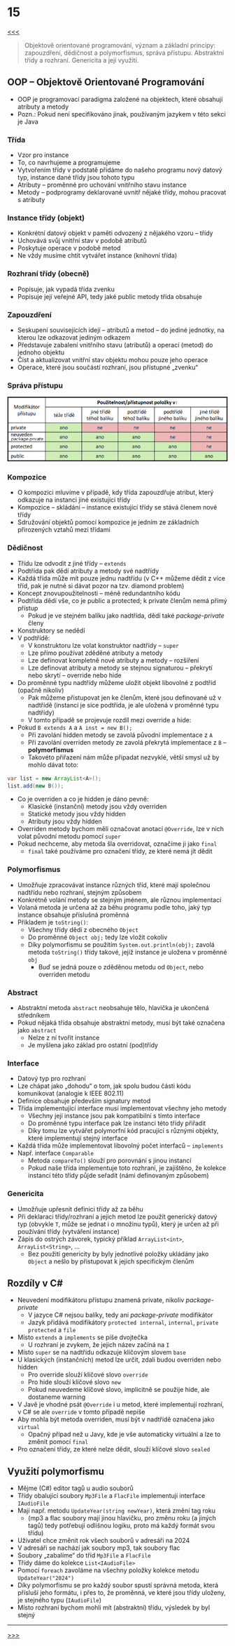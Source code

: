 # 15

[<<<](./14.MD)
> Objektově orientované programování, význam a základní principy: zapouzdření, dědičnost a polymorfismus, správa přístupu. Abstraktní třídy a rozhraní. Genericita a její využití.

## OOP – Objektově Orientované Programování

* OOP je programovací paradigma založené na objektech, které obsahují atributy a metody
* Pozn.: Pokud není specifikováno jinak, používaným jazykem v této sekci je Java

### Třída

* Vzor pro instance
* To, co navrhujeme a programujeme
* Vytvořením třídy v podstatě přidáme do našeho programu nový datový typ, instance dané třídy jsou tohoto typu
* Atributy – proměnné pro uchování vnitřního stavu instance
* Metody – podprogramy deklarované uvnitř nějaké třídy, mohou pracovat s atributy

### Instance třídy (objekt)

* Konkrétní datový objekt v paměti odvozený z nějakého vzoru – třídy
* Uchovává svůj vnitřní stav v podobě atributů
* Poskytuje operace v podobě metod
* Ne vždy musíme chtít vytvářet instance (knihovní třída)

### Rozhraní třídy (obecně)

* Popisuje, jak vypadá třída zvenku
* Popisuje její veřejné API, tedy jaké public metody třída obsahuje

### Zapouzdření

* Seskupení souvisejících idejí – atributů a metod – do jediné jednotky, na kterou lze odkazovat jediným odkazem
* Představuje zabalení vnitřního stavu (atributů) a operací (metod) do jednoho objektu
* Číst a aktualizovat vnitřní stav objektu mohou pouze jeho operace
* Operace, které jsou součástí rozhraní, jsou přístupné „zvenku“

### Správa přístupu

![Správa přístupu](./MG/15_01.png)

### Kompozice

* O kompozici mluvíme v případě, kdy třída zapouzdřuje atribut, který odkazuje na instanci jiné existující třídy
* Kompozice – skládání – instance existující třídy se stává členem nové třídy
* Sdružování objektů pomocí kompozice je jedním ze základních přirozených vztahů mezi třídami

### Dědičnost

* Třídu lze odvodit z jiné třídy – `extends`
* Podtřída pak dědí atributy a metody své nadtřídy
* Každá třída může mít pouze jednu nadtřídu (v C++ můžeme dědit z více tříd, pak je nutné si dávat pozor na tzv. diamond problem)
* Koncept znovupoužitelnosti – méně redundantního kódu
* Podtřída dědí vše, co je public a protected; k private členům nemá přímý přístup
  * Pokud je ve stejném balíku jako nadtřída, dědí také _package-private_ členy
* Konstruktory se nedědí
* V podtřídě:
  * V konstruktoru lze volat konstruktor nadtřídy – `super`
  * Lze přímo používat zděděné atributy a metody
  * Lze definovat kompletně nové atributy a metody – rozšíření
  * Lze definovat atributy a metody se stejnou signaturou – překrytí nebo skrytí – override nebo hide
* Do proměnné typu nadtřídy můžeme uložit objekt libovolné z podtříd (opačně nikoliv)
  * Pak můžeme přistupovat jen ke členům, které jsou definované už v nadtřídě (instancí je sice podtřída, je ale uložená v proměnné typu nadtřídy)
  * V tomto případě se projevuje rozdíl mezi override a hide:
* Pokud `B extends A` a `A inst = new B();`
  * Při zavolání hidden metody se zavolá původní implementace z `A`
  * Při zavolání overriden metody ze zavolá překrytá implementace z `B` – __polymorfismus__
  * Takovéto přiřazení nám může připadat nezvyklé, větší smysl už by mohlo dávat toto:
  
```java
var list = new ArrayList<A>();
list.add(new B());
```

* Co je overriden a co je hidden je dáno pevně:
  * Klasické (instanční) metody jsou vždy overriden
  * Statické metody jsou vždy hidden
  * Atributy jsou vždy hidden
* Overriden metody bychom měli označovat anotací `@Override`, lze v nich volat původní metodu pomocí `super`
* Pokud nechceme, aby metoda šla overridovat, označíme ji jako `final`
  * `final` také používáme pro označení třídy, ze které nemá jít dědit

### Polymorfismus

* Umožňuje zpracovávat instance různých tříd, které mají společnou nadtřídu nebo rozhraní, stejným způsobem
* Konkrétně volání metody se stejným jménem, ale různou implementací
* Volaná metoda je určena až za běhu programu podle toho, jaký typ instance obsahuje příslušná proměnná
* Příkladem je `toString()`:
  * Všechny třídy dědí z obecného `Object`
  * Do proměnné `Object obj;` tedy lze vložit cokoliv
  * Díky polymorfismu se použitím `System.out.println(obj);` zavolá metoda `toString()` třídy takové, jejíž instance je uložena v&nbsp;proměnné `obj`
    * Buď se jedná pouze o zděděnou metodu od `Object`, nebo overriden metodu

### Abstract

* Abstraktní metoda `abstract` neobsahuje tělo, hlavička je ukončená středníkem
* Pokud nějaká třída obsahuje abstraktní metody, musí být také označena jako `abstract`
  * Nelze z ní tvořit instance
  * Je myšlena jako základ pro ostatní (pod)třídy

### Interface

* Datový typ pro rozhraní
* Lze chápat jako „dohodu“ o tom, jak spolu budou části kódu komunikovat (analogie k IEEE 802.11)
* Definice obsahuje především signatury metod
* Třída implementující interface musí implementovat všechny jeho metody
  * Všechny její instance jsou pak kompatibilní s tímto interface
  * Do proměnné typu interface pak lze instanci této třídy přiřadit
  * Díky tomu lze vytvářet polymorfní kód pracující s různými objekty, které implementují stejný interface
* Každá třída může implementovat libovolný počet interfaců – `implements`
* Např. interface `Comparable`
  * Metoda `compareTo()` slouží pro porovnání s jinou instancí
  * Pokud naše třída implementuje toto rozhraní, je zajištěno, že kolekce instancí této třídy půjde seřadit (námi definovaným způsobem)

### Genericita

* Umožňuje upřesnit definici třídy až za běhu
* Při deklaraci třídy/rozhraní a jejich metod lze použít generický datový typ (obvykle `T`, může se jednat i o množinu typů), který je určen až při používání třídy (vytváření instance)
* Zápis do ostrých závorek, typický příklad `ArrayList<int>`, `ArrayList<String>`, ...
  * Bez použití genericity by byly jednotlivé položky ukládány jako `Object` a nešlo by přistupovat k jejich specifickým členům

## Rozdíly v C\#

* Neuvedení modifikátoru přístupu znamená private, nikoliv _package-private_
  * V jazyce C# nejsou balíky, tedy ani _package-private_ modifikátor
  * Jazyk přidává modifikátory `protected internal`, `internal`, `private protected` a `file`
* Místo `extends` a `implements` se píše dvojtečka
  * U rozhraní je zvykem, že jejich název začíná na `I`
* Místo `super` se na nadtřídu odkazuje klíčovým slovem `base`
* U klasických (instančních) metod lze určit, zdali budou overriden nebo hidden
  * Pro override slouží klíčové slovo `override`
  * Pro hide slouží klíčové slovo `new`
  * Pokud neuvedeme klíčové slovo, implicitně se použije hide, ale dostaneme warning
* V Javě je vhodné psát `@Override` i u metod, které implementují rozhraní, v C# se ale `override` v tomto případě nepíše
* Aby mohla být metoda overriden, musí být v nadtřídě označena jako `virtual`
  * Opačný případ než u Javy, kde je vše automaticky virtuální a lze to změnit pomocí `final`
* Pro označení třídy, ze které nelze dědit, slouží klíčové slovo `sealed`

## Využití polymorfismu

* Mějme (C#) editor tagů u audio souborů
* Třídy obalující soubory `Mp3File` a `FlacFile` implementují interface `IAudioFile`
* Mají např. metodu `UpdateYear(string newYear)`, která změní tag roku
  * (mp3 a flac soubory mají jinou hlavičku, pro změnu roku (a jiných tagů) tedy potřebují odlišnou logiku, proto má každý formát svou třídu)
* Uživatel chce změnit rok všech souborů v adresáři na 2024
* V adresáři se nachází jak soubory mp3, tak soubory flac
* Soubory „zabalíme“ do tříd `Mp3File` a `FlacFile`
* Třídy dáme do kolekce `List<IAudioFile>`
* Pomocí `foreach` zavoláme na všechny položky kolekce metodu `UpdateYear("2024")`
* Díky polymorfismu se pro každý soubor spustí správná metoda, která přísluší jeho formátu, i přes to, že proměnná, ve které jsou třídy uloženy, je stejného typu (`IAudioFile`)
* Místo rozhraní bychom mohli mít (abstraktní) třídu, výsledek by byl stejný

---
[>>>](./16.MD)
